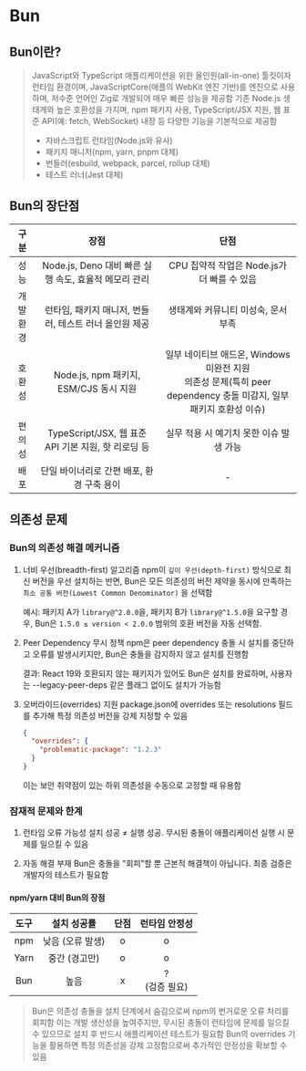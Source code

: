 # Bun

## Bun이란?

> JavaScript와 TypeScript 애플리케이션을 위한 올인원(all-in-one) 툴킷이자 런타임 환경이며, JavaScriptCore(애플의 WebKit 엔진 기반)를 엔진으로 사용하며, 저수준 언어인 Zig로 개발되어 매우 빠른 성능을 제공함
> 기존 Node.js 생태계와 높은 호환성을 가지며, npm 패키지 사용, TypeScript/JSX 지원, 웹 표준 API(예: fetch, WebSocket) 내장 등 다양한 기능을 기본적으로 제공함
>
> - 자바스크립트 런타임(Node.js와 유사)
> - 패키지 매니저(npm, yarn, pnpm 대체)
> - 번들러(esbuild, webpack, parcel, rollup 대체)
> - 테스트 러너(Jest 대체)

## Bun의 장단점

|구분|장점|단점|
|:---:|:---:|:---:|
|성능|Node.js, Deno 대비 빠른 실행 속도, 효율적 메모리 관리|CPU 집약적 작업은 Node.js가 더 빠를 수 있음|
|개발환경|런타임, 패키지 매니저, 번들러, 테스트 러너 올인원 제공|생태계와 커뮤니티 미성숙, 문서 부족|
|호환성|Node.js, npm 패키지, ESM/CJS 동시 지원 |일부 네이티브 애드온, Windows 미완전 지원 <br/> 의존성 문제(특히 peer dependency 충돌 미감지, 일부 패키지 호환성 이슈)|
|편의성|TypeScript/JSX, 웹 표준 API 기본 지원, 핫 리로딩 등|실무 적용 시 예기치 못한 이슈 발생 가능|
|배포|단일 바이너리로 간편 배포, 환경 구축 용이| - |

## 의존성 문제

### Bun의 의존성 해결 메커니즘

1. 너비 우선(breadth-first) 알고리즘
    npm이 `깊이 우선(depth-first)` 방식으로 최신 버전을 우선 설치하는 반면, Bun은 모든 의존성의 버전 제약을 동시에 만족하는 `최소 공통 버전(Lowest Common Denominator)` 을 선택함

    예시: 패키지 A가 `library@^2.0.0`을, 패키지 B가 `library@^1.5.0`을 요구할 경우, Bun은 `1.5.0 ≤ version < 2.0.0` 범위의 호환 버전을 자동 선택함.

2. Peer Dependency 무시 정책
    npm은 peer dependency 충돌 시 설치를 중단하고 오류를 발생시키지만, Bun은 충돌을 감지하지 않고 설치를 진행함

    결과: React 19와 호환되지 않는 패키지가 있어도 Bun은 설치를 완료하며, 사용자는 --legacy-peer-deps 같은 플래그 없이도 설치가 가능함

3. 오버라이드(overrides) 지원
    package.json에 overrides 또는 resolutions 필드를 추가해 특정 의존성 버전을 강제 지정할 수 있음

    ```json
    {
      "overrides": {
        "problematic-package": "1.2.3"
      }
    }
    ```

    이는 보안 취약점이 있는 하위 의존성을 수동으로 고정할 때 유용함

### 잠재적 문제와 한계

1. 런타임 오류 가능성
    설치 성공 ≠ 실행 성공. 무시된 충돌이 애플리케이션 실행 시 문제를 일으킬 수 있음

2. 자동 해결 부재
    Bun은 충돌을 "회피"할 뿐 근본적 해결책이 아닙니다. 최종 검증은 개발자의 테스트가 필요함

#### npm/yarn 대비 Bun의 장점

|도구|설치 성공률|단점|런타임 안정성|
|:---:|:---:|:---:|:---:|
|npm|낮음 (오류 발생)|o|o|
|Yarn|중간 (경고만)|o|o|
|Bun|높음|x|?<br />(검증 필요)|

> Bun은 의존성 충돌을 설치 단계에서 숨김으로써 npm의 번거로운 오류 처리를 회피함
> 이는 개발 생산성을 높여주지만, 무시된 충돌이 런타임에 문제를 일으킬 수 있으므로 설치 후 반드시 애플리케이션 테스트가 필요함
> Bun의 overrides 기능을 활용하면 특정 의존성을 강제 고정함으로써 추가적인 안정성을 확보할 수 있음
